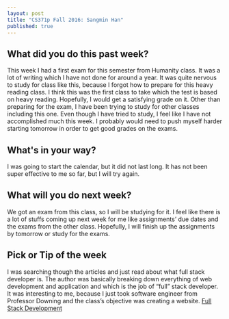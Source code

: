 ```yaml
---
layout: post
title: "CS371p Fall 2016: Sangmin Han"
published: true
---
```

## What did you do this past week?
This week I had a first exam for this semester from Humanity class. It was a lot of writing which I have not done for around a year. It was quite nervous to study for class like this, because I forgot how to prepare for this heavy reading class. I think this was the first class to take which the test is based on heavy reading. Hopefully, I would get a satisfying grade on it. Other than preparing for the exam, I have been trying to study for other classes including this one. Even though I have tried to study, I feel like I have not accomplished much this week. I probably would need to push myself harder starting tomorrow in order to get good grades on the exams.

## What's in your way?
I was going to start the calendar, but it did not last long. It has not been super effective to me so far, but I will try again.

## What will you do next week?
We got an exam from this class, so I will be studying for it. I feel like there is a lot of stuffs coming up next week for me like assignments’ due dates and the exams from the other class. Hopefully, I will finish up the assignments by tomorrow or study for the exams.

## Pick or Tip of the week
I was searching though the articles and just read about what full stack developer is. The author was basically breaking down everything of web development and application and which is the job of “full” stack developer. It was interesting to me, because I just took software engineer from Professor Downing and the class’s objective was creating a website.
<a href="http://www.developer.com/design/what-is-full-stack-development.html"> Full Stack Development </a>

